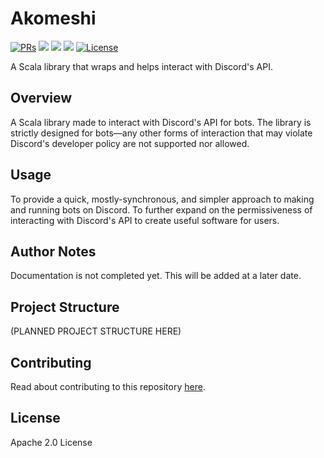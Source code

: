 # Akomeshi

<div>
  <p>
    <a href="https://github.com/KaNguy/Akomeshi/pulls"><img src="https://shields.io/github/issues-pr/KaNguy/HTTPS-Requests-Scala?color=da301b" alt="PRs" /></a>
    <a><img src="https://shields.io/github/languages/code-size/KaNguy/Akomeshi?color=da301b" /></a>
    <a><img src="https://shields.io/tokei/lines/github/KaNguy/Akomeshi" /></a>
    <a><img src="https://img.shields.io/github/last-commit/KaNguy/Akomeshi?color=007ace"></a>
    <a href="LICENSE.md"><img src="https://img.shields.io/github/license/KaNguy/Akomeshi?color=007ace" alt="License" /></a>
  </p>
</div>

A Scala library that wraps and helps interact with Discord's API.

## Overview
A Scala library made to interact with Discord's API for bots. The library is strictly designed for bots—any other forms of interaction that may violate Discord's developer policy are not supported nor allowed.

## Usage
To provide a quick, mostly-synchronous, and simpler approach to making and running bots on Discord. To further expand on the permissiveness of interacting with Discord's API to create useful software for users.

## Author Notes
Documentation is not completed yet. This will be added at a later date.

## Project Structure
(PLANNED PROJECT STRUCTURE HERE)

## Contributing
Read about contributing to this repository [here](CONTRIBUTING.md).

## License
Apache 2.0 License